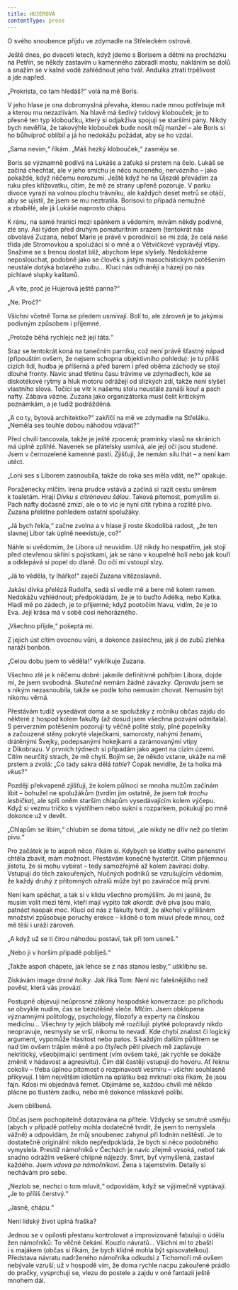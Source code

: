 ```yaml
---
title: HUJEROVÁ
contentType: prose
---
```


<section>

O svého snoubence přijdu ve zdymadle na Střeleckém ostrově.

Ještě dnes, po dvaceti letech, když jdeme s Borisem a dětmi na procházku na Petřín, se někdy zastavím u kamenného zábradlí mostu, nakláním se dolů a snažím se v kalné vodě zahlédnout jeho tvář. Andulka ztratí trpělivost a jde napřed.

„Prokrista, co tam hledáš?“ volá na mě Boris.

V jeho hlase je ona dobromyslná převaha, kterou nade mnou potřebuje mít a kterou mu nezazlívám. Na hlavě má šedivý tvídový klobouček; je to přesně ten typ kloboučku, který si odjakživa spojuji se staršími pány. Nikdy bych nevěřila, že takovýhle klobouček bude nosit můj manžel – ale Boris si ho bůhvíproč oblíbil a já ho nedokážu požádat, aby se ho vzdal.

„Sama nevím,“ říkám. „Máš hezký klobouček,“ zasměju se.

Boris se významně podívá na Lukáše a zaťuká si prstem na čelo. Lukáš se začíná chechtat, ale v jeho smíchu je něco nuceného, nervózního – jako pokaždé, když něčemu nerozumí. Ještě když ho na Újezdě převádím za ruku přes křižovatku, cítím, že mě ze strany upřeně pozoruje. V parku divoce vyrazí na volnou plochu trávníku, ale každých deset metrů se otáčí, aby se ujistil, že jsem se mu neztratila. Borisovi to připadá nemužné a zbabělé, ale já Lukáše naprosto chápu.

</section>

<section>

K ránu, na samé hranici mezi spánkem a vědomím, mívám někdy podivné, zlé sny. Asi týden před druhým pomaturitním srazem (tentokrát nás obvolává Zuzana, neboť Marie je právě v porodnici) se mi zdá, že celá naše třída jde Stromovkou a spolužáci si o mně a o Větvičkové vyprávějí vtipy. Snažíme se s Irenou dostat blíž, abychom lépe slyšely. Nedokážeme neposlouchat, podobně jako se člověk s jistým masochistickým potěšením neustále dotýká bolavého zubu… Kluci nás odhánějí a házejí po nás pichlavé slupky kaštanů.

„A víte, proč je Hujerová ještě panna?“

„Ne. Proč?“

Všichni včetně Toma se předem usmívají. Bolí to, ale zároveň je to jakýmsi podivným způsobem i příjemné.

„Protože běhá rychlejc než její táta.“

</section>

<section>

Sraz se tentokrát koná na tanečním parníku, což není právě šťastný nápad (připouštím ovšem, že nejsem schopna objektivního pohledu): je tu příliš cizích lidí, hudba je příšerná a před barem i před oběma záchody se stojí dlouhé fronty. Navíc snad třetinu času trávíme ve zdymadlech, kde se diskotékové rytmy a hluk motoru odrážejí od slizkých zdí, takže není slyšet vlastního slova. Točící se vítr k našemu stolu neustále zanáší kouř a pach nafty. Zábava vázne. Zuzana jako organizátorka musí čelit kritickým poznámkám, a je tudíž podrážděná.

„A co ty, bytová architektko?“ zakřičí na mě ve zdymadle na Střeláku. „Neměla ses touhle dobou náhodou vdávat?“

Před chvílí tancovala, takže je ještě zpocená; pramínky vlasů na skráních má úplně zplihlé. Navenek se přátelsky usmívá, ale její oči jsou studené. Jsem v černozelené kamenné pasti. Zjišťuji, že nemám sílu lhát – a není kam utéct.

„Loni ses s Liborem zasnoubila, takže do roka ses měla vdát, ne?“ opakuje.

Poraženecky mlčím. Irena prudce vstává a začíná si razit cestu směrem k toaletám. Hrají _Dívku s citrónovou šálou_. Taková pitomost, pomyslím si. Pach nafty dočasně zmizí, ale o to víc je nyní cítit rybina a rozlité pivo. Zuzana přelétne pohledem ostatní spolužáky.

„Já bych řekla,“ začne zvolna a v hlase jí roste škodolibá radost, „že ten slavnej Libor tak úplně neexistuje, co?“

Náhle si uvědomím, že Libora už neuvidím. Už nikdy ho nespatřím, jak stojí před otevřenou skříní s pojistkami, jak se ráno v koupelně holí nebo jak kouří a odklepává si popel do dlaně. Do očí mi vstoupí slzy.

„Já to věděla, ty lhářko!“ zaječí Zuzana vítězoslavně.

Jakási dívka přelézá Rudolfa, sedá si vedle mě a bere mě kolem ramen. Nedokážu vzhlédnout; předpokládám, že je to buďto Adélka, nebo Katka. Hladí mě po zádech, je to příjemné; když pootočím hlavu, vidím, že je to Eva. Její krása má v sobě cosi nehorázného.

„Všechno přijde,“ pošeptá mi.

Z jejích úst cítím ovocnou vůni, a dokonce zaslechnu, jak jí do zubů zlehka naráží bonbón.

„Celou dobu jsem to věděla!“ vykřikuje Zuzana.

</section>

<section>

Všechno zlé je k něčemu dobré: jakmile definitivně pohřbím Libora, dojde mi, že jsem svobodná. _Skutečně_ nemám žádné závazky. _Opravdu_ jsem se s nikým nezasnoubila, takže se podle toho nemusím chovat. Nemusím být nikomu věrná.

Přestávám tudíž vysedávat doma a se spolužáky z ročníku občas zajdu do některé z hospod kolem fakulty (až dosud jsem všechna pozvání odmítala). S perverzním potěšením pozoruji ty věčně polité stoly, plné popelníky a začouzené stěny pokryté vlaječkami, samorosty, nahými ženami, drátěnými Švejky, podepsanými hokejkami a zarámovanými vtipy z Dikobrazu. V prvních týdnech si připadám jako agent na cizím území. Cítím neurčitý strach, že mě chytí. Bojím se, že někdo vstane, ukáže na mě prstem a zvolá: „Co tady sakra dělá _tahle_? Copak nevidíte, že ta holka má _vkus_?“

</section>

<section>

Později překvapeně zjišťuji, že kolem půlnoci se mnoha mužům začínám líbit – bohužel ne spolužákům (tvrdím jim ostatně, že jsem _tak trochu lesbička_), ale spíš oněm starším chlapům vysedávajícím kolem výčepu. Když si vezmu tričko s výstřihem nebo sukni s rozparkem, pokukují po mně dokonce už v devět.

„Chlapům se líbím,“ chlubím se doma tátovi, „ale nikdy ne dřív než po třetím pivu.“

Pro začátek je to aspoň něco, říkám si. Kdybych se kletby svého panenství chtěla zbavit, mám možnost. Přestávám konečně hysterčit. Cítím příjemnou jistotu, že si mohu vybírat – tedy samozřejmě až kolem zavírací doby. Vstupuji do těch zakouřených, hlučných podniků se vzrušujícím vědomím, že každý druhý z přítomných ožralů může být po zavíračce můj první.

Není kam spěchat, a tak si v klidu všechno promýšlím. Je mi jasné, že musím volit mezi těmi, kteří mají vypito _tak akorát_: dvě piva jsou málo, patnáct naopak moc. Kluci od nás z fakulty tvrdí, že alkohol v přílišném množství způsobuje poruchy erekce – klidně o tom mluví přede mnou, což mě těší i uráží zároveň.

„A když už se ti čirou náhodou postaví, tak při tom usneš.“

„Nebo ji v horším případě pobliješ.“

„Takže aspoň chápete, jak lehce se z nás stanou lesby,“ ušklíbnu se.

Získávám image _drsné holky_. Jak říká Tom: Není nic falešnějšího než pověst, která vás provází.

</section>

<section>

Postupně objevuji neúprosné zákony hospodské konverzace: po příchodu se obvykle nudím, čas se bezútěšně vleče. Mlčím. Jsem obklopena významnými politology, psychology, filozofy a experty na čínskou medicínu… Všechny ty jejich bláboly mě rozčilují: plytké polopravdy nikdo neopravuje, nesmysly se vrší, nikomu to nevadí. Kde chybí znalost či logický argument, vypomůže hlasitost nebo patos. S každým dalším půllitrem se nad tím ovšem trápím méně a po čtyřech pěti pivech mě zaplavuje nekritický, všeobjímající sentiment (vím ovšem také, jak rychle se dokáže změnit v hádavost a agresivitu). Čím dál častěji vstupuji do hovoru. Ať řeknu cokoliv – třeba úplnou pitomost o rozpínavosti vesmíru – všichni souhlasně přikyvují. I těm největším idiotům na oplátku bez mrknutí oka říkám, že jsou fajn. Kdosi mi objednává fernet. Objímáme se, každou chvíli mě někdo plácne po tlustém zadku, nebo mě dokonce mlaskavě políbí.

Jsem oblíbená.

Občas jsem pochopitelně dotazována na přítele. Vždycky se smutně usměju (abych v případě potřeby mohla dodatečně tvrdit, že jsem to nemyslela vážně) a odpovídám, že můj snoubenec zahynul při lodním neštěstí. Je to dostatečně originální: nikdo nepředpokládá, že bych si něco podobného vymyslela. Prestiž námořníků v Čechách je navíc zřejmě vysoká, neboť tak snadno odrážím veškeré chlípné nájezdy. Smrt, byť vymyšlená, zastaví každého. Jsem _vdova po námořníkovi_. Žena s tajemstvím. Detaily si nechávám pro sebe.

„Nezlob se, nechci o tom mluvit,“ odpovídám, když se výjimečně vyptávají. „Je to příliš čerstvý.“

„Jasně, chápu.“

Není lidský život úplná fraška?

Jednou se v opilosti přestanu kontrolovat a improvizovaně fabuluji o údělu žen námořníků: To věčné čekání. Kouzlo návratů… Všichni mi to zbaští i s majákem (občas si říkám, že bych klidně mohla být spisovatelkou). Představa návratu nadrženého námořníka odkudsi z Tichomoří mě ovšem nebývale vzruší; už v hospodě vím, že doma rychle nacpu zakouřené prádlo do pračky, vysprchuji se, vlezu do postele a zajdu v oné fantazii ještě mnohem dál.

</section>

